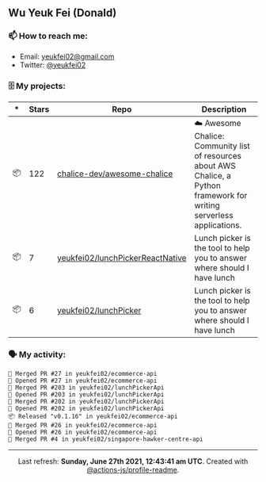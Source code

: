 ## Wu Yeuk Fei (Donald)

### 📫 How to reach me:

- Email: [yeukfei02@gmail.com](yeukfei02@gmail.com)
- Twitter: [@yeukfei02](https://twitter.com/yeukfei02)

### 🗄 My projects:

|*|Stars|Repo|Description|
|---|---|---|---|
| 📦 | 122 | [chalice-dev/awesome-chalice](https://github.com/chalice-dev/awesome-chalice) | ☁️ Awesome Chalice: Community list of resources about AWS Chalice, a Python framework for writing serverless applications. |
| 📦 | 7 | [yeukfei02/lunchPickerReactNative](https://github.com/yeukfei02/lunchPickerReactNative) | Lunch picker is the tool to help you to answer where should I have lunch |
| 📦 | 6 | [yeukfei02/lunchPicker](https://github.com/yeukfei02/lunchPicker) | Lunch picker is the tool to help you to answer where should I have lunch |

### 🗣 My activity:

```
🎉 Merged PR #27 in yeukfei02/ecommerce-api
💪 Opened PR #27 in yeukfei02/ecommerce-api
🎉 Merged PR #203 in yeukfei02/lunchPickerApi
💪 Opened PR #203 in yeukfei02/lunchPickerApi
🎉 Merged PR #202 in yeukfei02/lunchPickerApi
💪 Opened PR #202 in yeukfei02/lunchPickerApi
📦 Released "v0.1.16" in yeukfei02/ecommerce-api
🎉 Merged PR #26 in yeukfei02/ecommerce-api
💪 Opened PR #26 in yeukfei02/ecommerce-api
🎉 Merged PR #4 in yeukfei02/singapore-hawker-centre-api
```

---

<p align="center">Last refresh: <b>Sunday, June 27th 2021, 12:43:41 am UTC</b>. Created with <a href=https://github.com/marketplace/actions/profile-readme>@actions-js/profile-readme</a>.</p>
